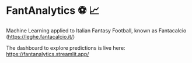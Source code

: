 # FantAnalytics :soccer: :chart_with_upwards_trend:
Machine Learning applied to Italian Fantasy Football, known as Fantacalcio (https://leghe.fantacalcio.it/)

The dashboard to explore predictions is live here: https://fantanalytics.streamlit.app/

